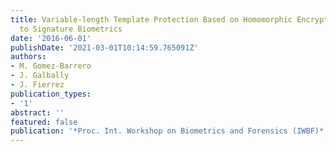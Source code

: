 ```yaml
---
title: Variable-length Template Protection Based on Homomorphic Encryption with Application
  to Signature Biometrics
date: '2016-06-01'
publishDate: '2021-03-01T10:14:59.765091Z'
authors:
- M. Gomez-Barrero
- J. Galbally
- J. Fierrez
publication_types:
- '1'
abstract: ''
featured: false
publication: '*Proc. Int. Workshop on Biometrics and Forensics (IWBF)*'
---
```


